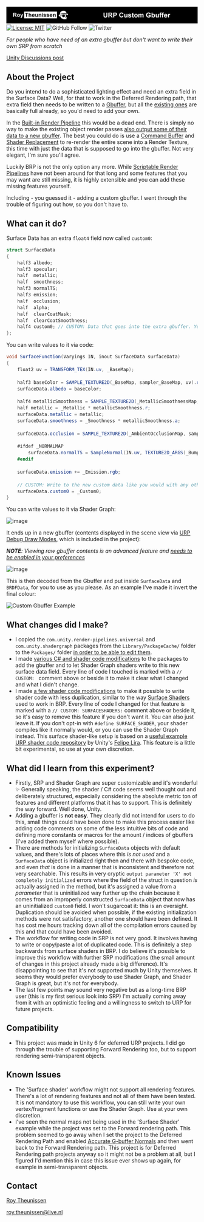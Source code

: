  [![Roy Theunissen](Assets/Documentation~/Github%20Header.jpg)](http://roytheunissen.com)
[![License: MIT](https://img.shields.io/badge/License-MIT-brightgreen.svg)](LICENSE.md)
![GitHub Follow](https://img.shields.io/github/followers/RoyTheunissen?label=RoyTheunissen&style=social) ![Twitter](https://img.shields.io/twitter/follow/Roy_Theunissen?style=social)

_For people who have need of an extra gbuffer but don't want to write their own SRP from scratch_

[Unity Discussions post](https://discussions.unity.com/t/adding-a-gbuffer-to-urp-example-project/1541024)

## About the Project

Do you intend to do a sophisticated lighting effect and need an extra field in the Surface Data? Well, for that to work in the Deferred Rendering path, that extra field then needs to be written to a [Gbuffer](https://en.wikipedia.org/wiki/Deferred_shading), but all the [existing ones](https://docs.unity3d.com/Packages/com.unity.render-pipelines.universal@13.1/manual/rendering/deferred-rendering-path.html) are basically full already, so you'd need to add your own.

In the [Built-in Render Pipeline](https://docs.unity3d.com/Manual/built-in-render-pipeline.html) this would be a dead end. There is simply no way to make the existing object render passes [also output some of their data to a new gbuffer](https://en.wikipedia.org/wiki/Multiple_Render_Targets). The best you could do is use a [Command Buffer](https://docs.unity3d.com/ScriptReference/Rendering.CommandBuffer.html) and [Shader Replacement](https://docs.unity3d.com/Manual/SL-ShaderReplacement.html) to re-render the entire scene into a Render Texture, this time with just the data that is supposed to go into the gbuffer. Not very elegant, I'm sure you'll agree.

Luckily BRP is not the only option any more. While [Scriptable Render Pipelines](https://docs.unity3d.com/Manual/scriptable-render-pipeline-introduction.html) have not been around for that long and some features that you may want are still missing, it is highly extensible and you can add these missing features yourself.

Including - you guessed it - adding a custom gbuffer. I went through the trouble of figuring out how, so you don't have to.

## What can it do?

Surface Data has an extra `float4` field now called `custom0`:

```cs
struct SurfaceData
{
    half3 albedo;
    half3 specular;
    half  metallic;
    half  smoothness;
    half3 normalTS;
    half3 emission;
    half  occlusion;
    half  alpha;
    half  clearCoatMask;
    half  clearCoatSmoothness;
    half4 custom0; // CUSTOM: Data that goes into the extra gbuffer. You can also split this up into separate fields.
};
```

You can write values to it via code:

```cs
void SurfaceFunction(Varyings IN, inout SurfaceData surfaceData)
{
    float2 uv = TRANSFORM_TEX(IN.uv, _BaseMap);
    
    half3 baseColor = SAMPLE_TEXTURE2D(_BaseMap, sampler_BaseMap, uv).rgb * _BaseColor.rgb;
    surfaceData.albedo = baseColor;
    
    half4 metallicSmoothness = SAMPLE_TEXTURE2D(_MetallicSmoothnessMap, sampler_BaseMap, uv);
    half metallic = _Metallic * metallicSmoothness.r;
    surfaceData.metallic = metallic;
    surfaceData.smoothness = _Smoothness * metallicSmoothness.a;
    
    surfaceData.occlusion = SAMPLE_TEXTURE2D(_AmbientOcclusionMap, sampler_BaseMap, uv).g * _OcclusionStrength;
    
    #ifdef _NORMALMAP
        surfaceData.normalTS = SampleNormal(IN.uv, TEXTURE2D_ARGS(_BumpMap, sampler_BumpMap), _BumpScale);
    #endif
    
    surfaceData.emission += _Emission.rgb;

    // CUSTOM: Write to the new custom data like you would with any other SurfaceData field.
    surfaceData.custom0 = _Custom0;
}
```
You can write values to it via Shader Graph:

![image](https://github.com/user-attachments/assets/0fce47e3-fc16-4d5a-bc91-77d452397a38)

It ends up in a new gbuffer (contents displayed in the scene view via [URP Debug Draw Modes](https://github.com/RoyTheunissen/URP-Debug-Draw-Modes), which is included in the project):

_**NOTE**: Viewing raw gbuffer contents is an advanced feature and [needs to be enabled in your preferences](https://github.com/RoyTheunissen/URP-Debug-Draw-Modes#:~:text=If%20you%20want%20to%20use%20the%20advanced%20debug%20draw%20modes%2C%20for%20example%20to%20view%20the%20unfiltered%20Gbuffers%2C%20head%20to%20Edit%20%3E%20Preferences...%20%3E%20URP%20Debug%20Draw%20Modes%20%3E%20Active%20Categories%20and%20enable%20the%20Gbuffer%20category)_

![image](https://github.com/user-attachments/assets/17f12942-518f-4cb9-9d78-eaffd523e64e)

This is then decoded from the Gbuffer and put inside `SurfaceData` and `BRDFData`, for you to use as you please. As an example I've made it invert the final colour:

![Custom Gbuffer Example](https://github.com/user-attachments/assets/03e5be36-9522-4def-adc3-2f6edae9ea48)


## What changes did I make?
- I copied the `com.unity.render-pipelines.universal` and `com.unity.shadergraph` packages from the `Library/PackageCache/` folder to the `Packages/` folder [in order to be able to edit them](https://support.unity.com/hc/en-us/articles/9113460764052-How-can-I-modify-built-in-packages).
- I made [various C# and shader code modifications](https://github.com/RoyTheunissen/URP-Custom-Gbuffer/pull/1) to the packages to add the gbuffer and to let Shader Graph shaders write to this new surface data field. Every line of code I touched is marked with a `// CUSTOM: ` comment above or beside it to make it clear what I changed and what I didn't change.
- I made [a few shader code modifications](https://github.com/RoyTheunissen/URP-Custom-Gbuffer/pull/2) to make it possible to write shader code with less duplication, similar to the way [Surface Shaders](https://docs.unity3d.com/Manual/SL-SurfaceShaders.html) used to work in BRP. Every line of code I changed for that feature is marked with a `// CUSTOM: SURFACESHADERS:` comment above or beside it, so it's easy to remove this feature if you don't want it.
  You can also just leave it. If you don't opt-in with `#define SURFACE_SHADER`, your shader compiles like it normally would, or you can use the Shader Graph instead. This surface shader-like setup is based on a [useful example URP shader code repository](https://github.com/phi-lira/UniversalShaderExamples/tree/master/Assets/_ExampleScenes/51_LitPhysicallyBased) by Unity's [Felipe Lira](https://github.com/phi-lira). This feature is a little bit experimental, so use at your own discretion.

## What did I learn from this experiment?
- Firstly, SRP and Shader Graph are super customizable and it's wonderful ✨ Generally speaking, the shader / C# code seems well thought out and deliberately structured, especially considering the absolute metric ton of features and different platforms that it has to support. This is definitely the way forward. Well done, Unity.
- Adding a gbuffer is **not easy**. They clearly did not intend for users to do this, small things could have been done to make this process easier like adding code comments on some of the less intuitive bits of code and defining more constants or macros for the amount / indices of gbuffers (I've added them myself where possible).
- There are methods for initializing `SurfaceData` objects with default values, and there's lots of places where this _is not used_ and a `SurfaceData` object is initialized right then and there with bespoke code, and even _that_ is done in a manner that is inconsistent and therefore not very searchable. This results in very cryptic `output parameter 'X' not completely initialized` errors where the field of the struct in question *is* actually assigned in the method, but it's assigned a value from a _parameter_ that is uninitialized way further up the chain because it comes from an improperly constructed `SurfaceData` object that now has an uninitialized `custom0` field. I won't sugarcoat it: this is an oversight. Duplication should be avoided when possible, if the existing initialization methods were not satisfactory, another one should have been defined. It has cost me hours tracking down all of the compilation errors caused by this and that could have been avoided.
- The workflow for writing code in SRP is not very good. It involves having to write or copy/paste a lot of duplicated code. This is definitely a step backwards from surface shaders in BRP. I do believe it's possible to improve this workflow with further SRP modifications (the small amount of changes in this project already made a big difference). It's disappointing to see that it's not supported much by Unity themselves. It seems they would prefer everybody to use Shader Graph, and Shader Graph is great, but it's not for everybody.
- The last few points may sound very negative but as a long-time BRP user (this is my first serious look into SRP) I'm actually coming away from it with an optimistic feeling and a willingness to switch to URP for future projects.

## Compatibility

- This project was made in Unity 6 for deferred URP projects. I did go through the trouble of supporting Forward Rendering too, but to support rendering semi-transparent objects.

## Known Issues
- The 'Surface shader' workflow might not support all rendering features. There's a lot of rendering features and not all of them have been tested. It is not mandatory to use this workflow, you can still write your own vertex/fragment functions or use the Shader Graph. Use at your own discretion.
- I've seen the normal maps not being used in the 'Surface Shader' example while the project was set to the Forward rendering path. This problem seemed to go away when I set the project to the Deferred Rendering Path and enabled [Accurate G-buffer Normals](https://docs.unity3d.com/Packages/com.unity.render-pipelines.universal@13.1/manual/rendering/deferred-rendering-path.html#accurate-g-buffer-normals) and then went back to the Forward Rendering path. This project is for Deferred Rendering path projects anyway so it might not be a problem at all, but I figured I'd mention this in case this issue ever shows up again, for example in semi-transparent objects.

## Contact
[Roy Theunissen](https://roytheunissen.com)

[roy.theunissen@live.nl](mailto:roy.theunissen@live.nl)
